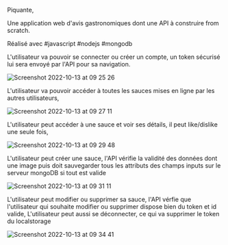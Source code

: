 Piquante, 

Une application web d'avis gastronomiques dont une API à construire from scratch. 

Réalisé avec #javascript #nodejs #mongodb

L'utilisateur va pouvoir se connecter ou créer un compte, un token sécurisé lui sera envoyé par l'API pour sa navigation.

![Screenshot 2022-10-13 at 09 25 26](https://user-images.githubusercontent.com/91957898/195529872-9c11caf3-1209-4b66-ae93-41dd42c66a57.png)

L'utilisateur va pouvoir accéder à toutes les sauces mises en ligne par les autres utilisateurs, 

![Screenshot 2022-10-13 at 09 27 11](https://user-images.githubusercontent.com/91957898/195530269-6bbb7e09-4ad6-4174-93a8-c406b49e8be2.png)

L'utilisateur peut accéder à une sauce et voir ses détails, il peut like/dislike une seule fois, 

![Screenshot 2022-10-13 at 09 29 48](https://user-images.githubusercontent.com/91957898/195530837-8d908d3e-1698-47ac-b4fc-6f6fbf18e842.png)

L'utilisateur peut créer une sauce, l'API vérifie la validité des données dont une image puis doit sauvegarder tous les attributs des champs inputs sur le serveur mongoDB si
tout est valide

![Screenshot 2022-10-13 at 09 31 11](https://user-images.githubusercontent.com/91957898/195531173-b17bc982-d664-4072-89b0-e4ad7aa845bc.png)

L'utilisateur peut modifier ou supprimer sa sauce, l'API vérfie que l'utilisateur qui souhaite modifier ou supprimer dispose bien du token et id valide,
L'utilisateur peut aussi se déconnecter, ce qui va supprimer le token du localstorage

![Screenshot 2022-10-13 at 09 34 41](https://user-images.githubusercontent.com/91957898/195531805-a2014082-c416-4166-93ee-46c45701126c.png)
